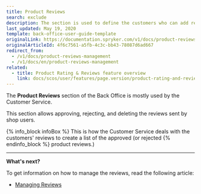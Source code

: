 ```yaml
---
title: Product Reviews
search: exclude
description: The section is used to define the customers who can add reviews and ratings to products, as well as
last_updated: May 19, 2020
template: back-office-user-guide-template
originalLink: https://documentation.spryker.com/v1/docs/product-reviews-management
originalArticleId: 4f6c7561-a5fb-4c3c-bb43-78087d6ad667
redirect_from:
  - /v1/docs/product-reviews-management
  - /v1/docs/en/product-reviews-management
related:
  - title: Product Rating & Reviews feature overview
    link: docs/scos/user/features/page.version/product-rating-and-reviews-feature-overview.html
---
```


The **Product Reviews** section of the Back Office is mostly used by the Customer Service.

This section allows approving, rejecting, and deleting the reviews sent by shop users.

{% info_block infoBox %}
This is how the Customer Service deals with the customers' reviews to create a list of the approved (or rejected
{% endinfo_block %} product reviews.)

------

**What's next?**

To get information on how to manage the reviews, read the following article:

* [Managing Reviews](/docs/scos/user/back-office-user-guides/{{page.version}}/catalog/product-reviews/managing-product-reviews.html)
